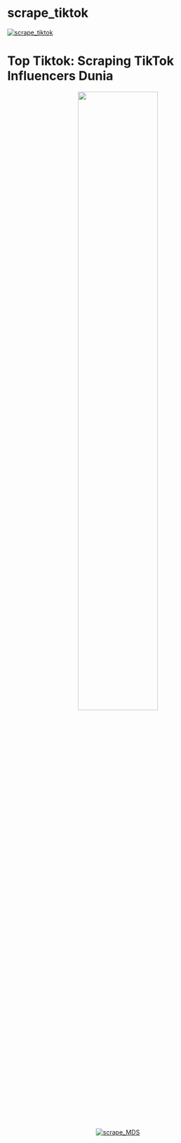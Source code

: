 # scrape_tiktok
[![scrape_tiktok](https://github.com/Raturisha/scrape_tiktok/actions/workflows/main.yml/badge.svg)](https://github.com/Raturisha/scrape_tiktok/actions/workflows/main.yml)
  <h1><strong>Top Tiktok: Scraping TikTok Influencers Dunia </strong></h1>
  <p align="center" width="80%">
    <img width="60%" src="https://thumb.viva.co.id/media/frontend/thumbs3/2020/12/09/5fd052596fe22-pilkada-2020-tangerang-selatan_1265_711.jpg">
</p>

<div align="center">

[![scrape_MDS](https://github.com/Raturisha/scrape_tiktok/actions/workflows/main.yml/badge.svg)](https://github.com/Raturisha/scrapa_tiktok/actions/workflows/main.yml)

<p align="center">
    
